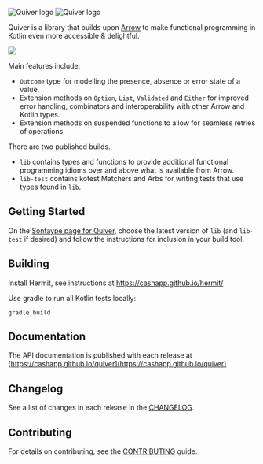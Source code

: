 
![Quiver logo](./images/quiver-logo-01.svg#gh-light-mode-only)
![Quiver logo](./images/quiver-logo-02.svg#gh-dark-mode-only)

Quiver is a library that builds upon [Arrow](https://arrow-kt.io/) to make functional programming in Kotlin even 
more accessible & delightful.

[<img src="https://img.shields.io/nexus/r/app.cash.quiver/lib.svg?label=latest%20release&server=https%3A%2F%2Foss.sonatype.org"/>](https://central.sonatype.com/namespace/app.cash.quiver)

Main features include:
* `Outcome` type for modelling the presence, absence or error state of a value.
* Extension methods on `Option`, `List`, `Validated` and `Either` for improved error handling, combinators and interoperability with other Arrow and Kotlin types.
* Extension methods on suspended functions to allow for seamless retries of operations.

There are two published builds.

* `lib` contains types and functions to provide additional functional programming idioms over and above what is available from Arrow.
* `lib-test` contains kotest Matchers and Arbs for writing tests that use types found in `lib`.

## Getting Started

On the [Sontaype page for Quiver](https://central.sonatype.com/namespace/app.cash.quiver), choose the latest version 
of `lib` (and `lib-test` if desired) and follow the instructions for inclusion in your build tool. 

## Building

Install Hermit, see instructions at https://cashapp.github.io/hermit/

Use gradle to run all Kotlin tests locally:

```shell
gradle build
```

## Documentation

The API documentation is published with each release at [https://cashapp.github.io/quiver](https://cashapp.github.io/quiver)

## Changelog

See a list of changes in each release in the [CHANGELOG](CHANGELOG.md).

## Contributing

For details on contributing, see the [CONTRIBUTING](CONTRIBUTING.md) guide.
